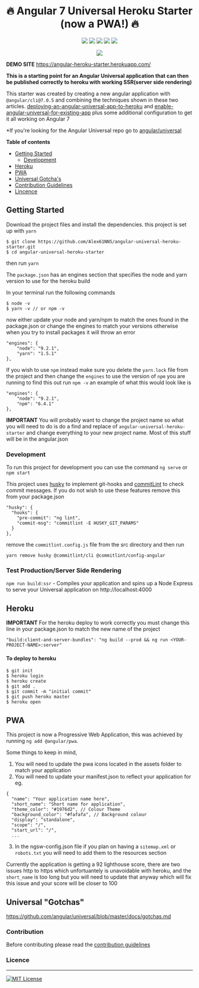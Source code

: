 <h1 align="center">🔥 Angular 7 Universal Heroku Starter (now a PWA!) 🔥</h1>
<p align="center">
  <img src="https://img.shields.io/badge/Angular-7.0.5-red.svg" />
  <img src="https://img.shields.io/badge/Maintained-yes-green.svg" />
  <img src="https://img.shields.io/badge/awesome-yes-blue.svg" />
  <img src="https://img.shields.io/badge/contributions-welcome-brightgreen.svg?style=flat" />
  <img src="https://img.shields.io/github/contributors/Alex61NN5/angular-universal-pwa-heroku-starter.svg" />
</p>
<p align="center">
  <img src="https://user-images.githubusercontent.com/20350641/48462006-7ab8c500-e82a-11e8-8f0a-cedf39303957.png" />
</p>

**DEMO SITE**
https://angular-heroku-starter.herokuapp.com/

**This is a starting point for an Angular Universal application that can then be published correctly to heroku with working SSR(server side rendering)**

This starter was created by creating a new angular application with `@angular/cli@7.0.5` and combining the techniques shown in these two articles. [deploying-an-angular-universal-app-to-heroku](https://medium.com/augie-gardner/deploying-an-angular-universal-app-to-heroku-eca2b7966947) and [enable-angular-universal-for-existing-app](https://medium.com/@mafshin/enable-angular-universal-for-existing-app-3a17694b9177) plus some additional configuration to get it all working on Angular 7

*If you're looking for the Angular Universal repo go to [angular/universal](https://github.com/angular/universal)

**Table of contents**
* [Getting Started](https://github.com/Alex61NN5/angular-universal-heroku-starter#getting-started)
  * [Development](https://github.com/Alex61NN5/angular-universal-heroku-starter#getting-started)
* [Heroku](https://github.com/Alex61NN5/angular-universal-heroku-starter#getting-started)
* [PWA](https://github.com/Alex61NN5/angular-universal-heroku-starter#getting-started)
* [Universal Gotcha's](https://github.com/Alex61NN5/angular-universal-heroku-starter#universal-gotchas)
* [Contribution Guidelines](https://github.com/Alex61NN5/angular-universal-heroku-starter/blob/master/CONTRIBUTING.md)
* [Lincence](https://github.com/Alex61NN5/angular-universal-heroku-starter/blob/master/LICENSE)

## Getting Started

Download the project files and install the dependencies. this project is set up with `yarn`

```
$ git clone https://github.com/Alex61NN5/angular-universal-heroku-starter.git
$ cd angular-universal-heroku-starter
```
then run `yarn`

The `package.json` has an engines section that specifies the node and yarn version to use for the heroku build

In your terminal run the following commands
```
$ node -v
$ yarn -v // or npm -v
```
now either update your node and yarn/npm to match the ones found in the package.json or change the engines to match your versions otherwise when you try to install packages it will throw an error

```
"engines": {
    "node": "9.2.1",
    "yarn": "1.5.1"
},
```

If you wish to use `npm` instead make sure you delete the `yarn.lock` file from the project and then change the `engines` to use the version of `npm` you are running to find this out run `npm -v` an example of what this would look like is 

```
"engines": {
    "node": "9.2.1",
    "npm": "6.4.1"
},
```
**IMPORTANT**
You will probably want to change the project name so what you will need to do is do a find and replace of `angular-universal-heroku-starter` and change everything to your new project name. Most of this stuff will be in the angular.json


### Development

To run this project for development you can use the command `ng serve` or `npm start`

This project uses [husky](https://github.com/typicode/husky) to implement git-hooks and [commitLint](https://github.com/marionebl/commitlint) to check commit messages. If you do not wish to use these features remove this from your package.json

```
"husky": {
  "hooks": {
    "pre-commit": "ng lint",
    "commit-msg": "commitlint -E HUSKY_GIT_PARAMS"
  }
},
```
remove the `commitlint.config.js` file from the src directory and then run 

`yarn remove husky @commitlint/cli @commitlint/config-angular`

### Test Production/Server Side Rendering

`npm run build:ssr` - Compiles your application and spins up a Node Express to serve your Universal application on http://localhost:4000

## Heroku

**IMPORTANT** For the heroku deploy to work correctly you must change this line in your package.json to match the new name of the project

`"build:client-and-server-bundles": "ng build --prod && ng run <YOUR-PROJECT-NAME>:server"`

#### To deploy to heroku

```
$ git init
$ heroku login
$ heroku create
$ git add .
$ git commit -m "initial commit"
$ git push heroku master
$ heroku open
```

## PWA

This project is now a Progressive Web Application, this was achieved by running `ng add @angular/pwa`.

Some things to keep in mind, 
1. You will need to update the pwa icons located in the assets folder to match your application
2. You will need to update your manifest.json to reflect your application for eg.

```
{
  "name": "Your application name here",
  "short_name": "Short name for application",
  "theme_color": "#1976d2", // Colour Theme
  "background_color": "#fafafa", // Background colour
  "display": "standalone", 
  "scope": "/",
  "start_url": "/",
  ...
```
3. In the ngsw-config.json file if you plan on having a `sitemap.xml` or `robots.txt` you will need to add them to the resources section

Currently the application is getting a 92 lighthouse score, there are two issues http to https which unfortuantely is unavoidable with heroku, and the `short_name` is too long but you will need to update that anyway which will fix this issue and your score will be closer to 100

## Universal "Gotchas"

https://github.com/angular/universal/blob/master/docs/gotchas.md

### Contribution

Before contributing please read the [contribution guidelines](https://github.com/Alex61NN5/angular-universal-heroku-starter/blob/master/CONTRIBUTING.md)

### Licence
<hr>

[![MIT License](https://img.shields.io/badge/license-MIT-blue.svg?style=flat)](/LICENSE)
